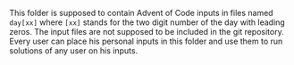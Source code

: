 This folder is supposed to contain Advent of Code inputs in files named `day[xx]` where `[xx]` stands for the two digit number of the day with leading zeros. The input files are not supposed to be included in the git repository. Every user can place his personal inputs in this folder and use them to run solutions of any user on his inputs.
